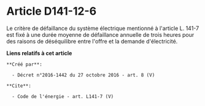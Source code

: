 # Article D141-12-6

Le critère de défaillance du système électrique mentionné à l'article L. 141-7 est fixé à une durée moyenne de défaillance
annuelle de trois heures pour des raisons de déséquilibre entre l'offre et la demande d'électricité.

**Liens relatifs à cet article**

	**Créé par**:

	  - Décret n°2016-1442 du 27 octobre 2016 - art. 8 (V)

	**Cite**:

	  - Code de l'énergie - art. L141-7 (V)
